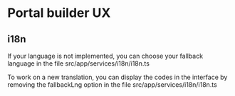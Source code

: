 Portal builder UX
=================

i18n
----

If your language is not implemented, you can choose your fallback language in the file src/app/services/i18n/i18n.ts

To work on a new translation, you can display the codes in the interface by removing the fallbackLng option in the file src/app/services/i18n/i18n.ts
